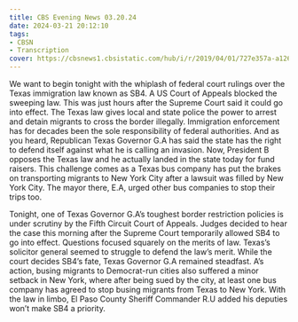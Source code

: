```yaml
---
title: CBS Evening News 03.20.24
date: 2024-03-21 20:12:10
tags:
- CBSN
- Transcription
cover: https://cbsnews1.cbsistatic.com/hub/i/r/2019/04/01/727e357a-a126-4138-a2c5-4d3222669d57/thumbnail/640x360/3ff2761028dc5c65cc4f07acd54bcd5c/cbsn2-logo-1920x1080.jpg
---
```

We want to begin tonight with the whiplash of federal court rulings over the Texas immigration law known as SB4. A US Court of Appeals blocked the sweeping law. This was just hours after the Supreme Court said it could go into effect. The Texas law gives local and state police the power to arrest and detain migrants to cross the border illegally. Immigration enforcement has for decades been the sole responsibility of federal authorities. And as you heard, Republican Texas Governor G.A has said the state has the right to defend itself against what he is calling an invasion. Now, President B opposes the Texas law and he actually landed in the state today for fund raisers. This challenge comes as a Texas bus company has put the brakes on transporting migrants to New York City after a lawsuit was filled by New York City. The mayor there, E.A, urged other bus companies to stop their trips too. 

Tonight, one of Texas Governor G.A’s toughest border restriction policies is under scrutiny by the Fifth Circuit Court of Appeals. Judges decided to hear the case this morning after the Supreme Court temporarily allowed SB4 to go into effect. Questions focused squarely on the merits of law. Texas’s solicitor general seemed to struggle to defend the law’s merit. While the court decides SB4’s fate, Texas Governor G.A remained steadfast. A’s action, busing migrants to Democrat-run cities also suffered a minor setback in New York, where after being sued by the city, at least one bus company has agreed to stop busing migrants from Texas to New York. With the law in limbo, El Paso County Sheriff Commander R.U added his deputies won’t make SB4 a priority. 
